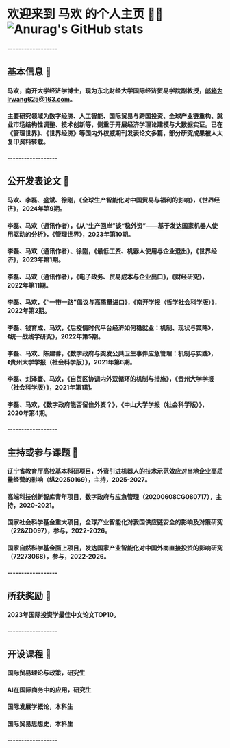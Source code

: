 <!--
**lrw-hm/lrw-hm** is a ✨ _special_ ✨ repository because its `README.md` (this file) appears on your GitHub profile.

Here are some ideas to get you started:

- 🔭 I’m currently working on ...
- 🌱 I’m currently learning ...
- 👯 I’m looking to collaborate on ...
- 🤔 I’m looking for help with ...
- 💬 Ask me about ...
- 📫 How to reach me: ...
- 😄 Pronouns: ...
- ⚡ Fun fact: ...
-->

# 欢迎来到 马欢 的个人主页 👋😄  ![Anurag's GitHub stats](https://github-readme-stats.vercel.app/api?username=lrw-hm)    

#### ------------------

## 基本信息 💬
#### 马欢，南开大学经济学博士，现为东北财经大学国际经济贸易学院副教授，邮箱为lrwang625@163.com。
#### 主要研究领域为数字经济、人工智能、国际贸易与跨国投资、全球产业链重构、就业市场结构性调整、技术创新等，侧重于开展经济学理论建模与大数据实证。已在《管理世界》、《世界经济》等国内外权威期刊发表论文多篇，部分研究成果被人大复印资料转载。

#### ------------------

## 公开发表论文 💬
#### 马欢、李磊、盛斌、徐刚，《全球生产智能化对中国贸易与福利的影响》，《世界经济》，2024年第9期。
#### 李磊、马欢（通讯作者），《从“生产回岸”谈“稳外资”——基于发达国家机器人使用驱动的分析》，《管理世界》，2023年第10期。
#### 李磊、马欢（通讯作者）、徐刚，《最低工资、机器人使用与企业退出》，《世界经济》，2023年第1期。
#### 李磊、马欢（通讯作者），《电子政务、贸易成本与企业出口》，《财经研究》，2022年第11期。
#### 李磊、马欢，《“一带一路”倡议与高质量进口》，《南开学报（哲学社会科学版）》，2022年第2期。
#### 李磊、钱育成、马欢，《后疫情时代平台经济如何稳就业：机制、现状与策略》，《统一战线学研究》，2022年第5期。
#### 李磊、马欢、陈建蓉，《数字政府与突发公共卫生事件应急管理：机制与实践》，《贵州大学学报（社会科学版）》，2021年第6期。
#### 李磊、刘泽寰、马欢，《自贸区协调内外双循环的机制与措施》，《贵州大学学报（社会科学版）》，2021年第1期。
#### 李磊、马欢，《数字政府能否留住外资？》，《中山大学学报（社会科学版）》，2020年第4期。

#### ------------------

## 主持或参与课题 💬
#### 辽宁省教育厅高校基本科研项目，外资引进机器人的技术示范效应对当地企业高质量经营的影响（纵20250169），主持，2025-2027。
#### 高端科技创新智库青年项目，数字政府与应急管理（20200608CG080717），主持，2020-2021。
#### 国家社会科学基金重大项目，全球产业智能化对我国供应链安全的影响及对策研究（22&ZD097），参与，2022-2026。
#### 国家自然科学基金面上项目，发达国家产业智能化对中国外商直接投资的影响研究（72273068），参与，2022-2026。

#### ------------------

## 所获奖励 💬
#### 2023年国际投资学最佳中文论文TOP10。

#### ------------------

## 开设课程 💬
#### 国际贸易理论与政策，研究生
#### AI在国际商务中的应用，研究生
#### 国际发展学概论，本科生
#### 国际贸易思想史，本科生

#### ------------------








